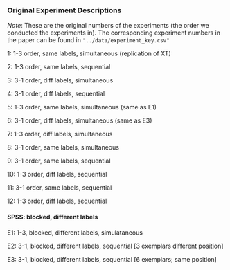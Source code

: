 ### Original Experiment Descriptions

*Note*: These are the original numbers of the experiments (the order we conducted the experiments in). The corresponding experiment numbers in the paper can be found in `"../data/experiment_key.csv"`

1: 1-3 order, same labels, simultaneous (replication of XT)

2: 1-3 order, same labels, sequential

3: 3-1 order, diff labels, simultaneous

4: 3-1 order, diff labels, sequential

5: 1-3 order, same labels, simultaneous (same as E1)

6: 3-1 order, diff labels, simultaneous (same as E3)

7: 1-3 order, diff labels, simultaneous

8: 3-1 order, same labels, simultaneous 

9: 3-1 order, same labels, sequential

10: 1-3 order, diff labels, sequential

11: 3-1 order, same labels, sequential 

12: 1-3 order, diff labels, sequential


#### SPSS: blocked, different labels

E1: 1-3, blocked, different labels, simulataneous

E2: 3-1, blocked, different labels, sequential [3 exemplars different position]

E3: 3-1, blocked, different labels, sequential [6 exemplars; same position]

